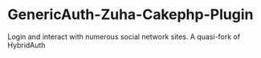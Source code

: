 GenericAuth-Zuha-Cakephp-Plugin
===============================

Login and interact with numerous social network sites.  A quasi-fork of HybridAuth
